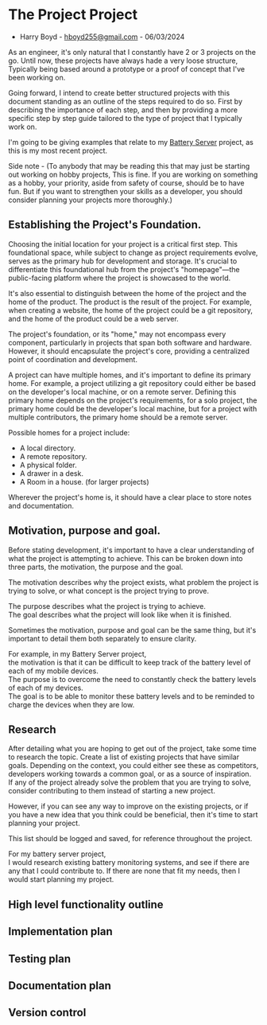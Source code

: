 # The Project Project

- Harry Boyd - hboyd255@gmail.com - 06/03/2024

As an engineer, it's only natural that I constantly have 2 or 3 projects on the
go. Until now, these projects have always hade a very loose structure, Typically
being based around a prototype or a proof of concept that I've been working on.

Going forward, I intend to create better structured projects with this document
standing as an outline of the steps required to do so. First by describing the
importance of each step, and then by providing a more specific step by step
guide tailored to the type of project that I typically work on.

I'm going to be giving examples that relate to my
[Battery Server](https://github.com/HBoyd255/BatteryServer) project, as this is
my most recent project.

Side note - (To anybody that may be reading this that may just be starting out
working on hobby projects, This is fine. If you are working on something as a
hobby, your priority, aside from safety of course, should be to have fun. But if
you want to strengthen your skills as a developer, you should consider planning
your projects more thoroughly.)

## Establishing the Project's Foundation.

Choosing the initial location for your project is a critical first step. This
foundational space, while subject to change as project requirements evolve,
serves as the primary hub for development and storage. It's crucial to
differentiate this foundational hub from the project's "homepage"—the
public-facing platform where the project is showcased to the world.

It's also essential to distinguish between the home of the project and the home
of the product. The product is the result of the project. For example, when
creating a website, the home of the project could be a git repository, and the
home of the product could be a web server.

The project's foundation, or its "home," may not encompass every component,
particularly in projects that span both software and hardware. However, it
should encapsulate the project's core, providing a centralized point of
coordination and development.

A project can have multiple homes, and it's important to define its primary
home. For example, a project utilizing a git repository could either be based on
the developer's local machine, or on a remote server. Defining this primary home
depends on the project's requirements, for a solo project, the primary home
could be the developer's local machine, but for a project with multiple
contributors, the primary home should be a remote server.

Possible homes for a project include:

- A local directory.
- A remote repository.
- A physical folder.
- A drawer in a desk.
- A Room in a house. (for larger projects)

Wherever the project's home is, it should have a clear place to store notes and
documentation.

## Motivation, purpose and goal.

Before stating development, it's important to have a clear understanding of what
the project is attempting to achieve. This can be broken down into three parts,
the motivation, the purpose and the goal.

The motivation describes why the project exists, what problem the project is
trying to solve, or what concept is the project trying to prove.

The purpose describes what the project is trying to achieve.  
The goal describes what the project will look like when it is finished.

Sometimes the motivation, purpose and goal can be the same thing, but it's
important to detail them both separately to ensure clarity.

For example, in my Battery Server project,  
the motivation is that it can be difficult to keep track of the battery level of
each of my mobile devices.  
The purpose is to overcome the need to constantly check the battery levels of
each of my devices.  
The goal is to be able to monitor these battery levels and to be reminded to
charge the devices when they are low.

## Research

After detailing what you are hoping to get out of the project, take some time to
research the topic. Create a list of existing projects that have similar goals.
Depending on the context, you could either see these as competitors, developers
working towards a common goal, or as a source of inspiration.  
If any of the project already solve the problem that you are trying to solve,
consider contributing to them instead of starting a new project.

However, if you can see any way to improve on the existing projects, or if you
have a new idea that you think could be beneficial, then it's time to start
planning your project.

This list should be logged and saved, for reference throughout the project.

For my battery server project,  
I would research existing battery monitoring systems, and see if there are any
that I could contribute to. If there are none that fit my needs, then I would
start planning my project.

## High level functionality outline

## Implementation plan

## Testing plan

## Documentation plan

## Version control
